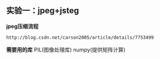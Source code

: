 ## 实验一：jpeg+jsteg

**jpeg压缩流程**

```sh
http://blog.csdn.net/carson2005/article/details/7753499
```

**需要用的库**
PIL(图像处理库)
numpy(提供矩阵计算)

